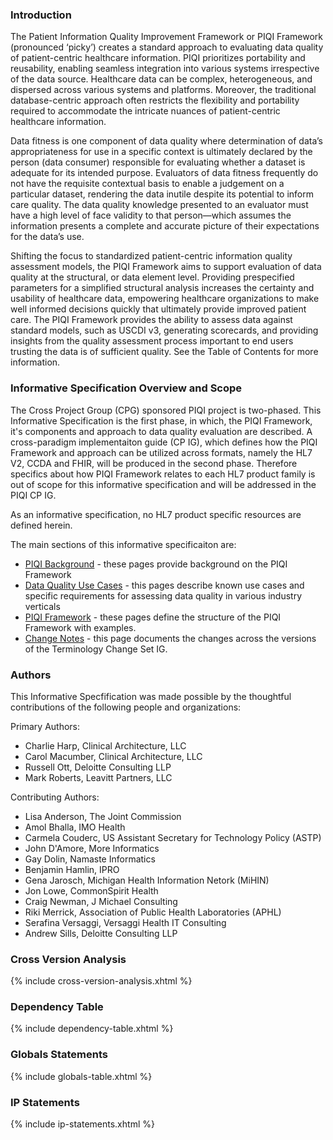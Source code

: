 ### Introduction

The Patient Information Quality Improvement Framework or PIQI Framework (pronounced ‘picky’) creates a standard approach to evaluating data quality of patient-centric healthcare information. PIQI prioritizes portability and reusability, enabling seamless integration into various systems irrespective of the data source. Healthcare data can be complex, heterogeneous, and dispersed across various systems and platforms. Moreover, the traditional database-centric approach often restricts the flexibility and portability required to accommodate the intricate nuances of patient-centric healthcare information. 

Data fitness is one component of data quality where determination of data’s appropriateness for use in a specific context is ultimately declared by the person (data consumer) responsible for evaluating whether a dataset is adequate for its intended purpose. Evaluators of data fitness frequently do not have the requisite contextual basis to enable a judgement on a particular dataset, rendering the data inutile despite its potential to inform care quality. The data quality knowledge presented to an evaluator must have a high level of face validity to that person—which assumes the information presents a complete and accurate picture of their expectations for the data’s use.

Shifting the focus to standardized patient-centric information quality assessment models, the PIQI Framework aims to support evaluation of data quality at the structural, or data element level. Providing prespecified parameters for a simplified structural analysis increases the certainty and usability of healthcare data, empowering healthcare organizations to make well informed decisions quickly that ultimately provide improved patient care. The PIQI Framework provides the ability to assess data against standard models, such as USCDI v3, generating scorecards, and providing insights from the quality assessment process important to end users trusting the data is of sufficient quality. See the Table of Contents for more information.

### Informative Specification Overview and Scope
The Cross Project Group (CPG) sponsored PIQI project is two-phased. This Informative Specification is the first phase, in which, the PIQI Framework, it's components and approach to data quality evaluation are described. A cross-paradigm implementaiton guide (CP IG), which defines how the PIQI Framework and approach can be utilized across formats, namely the HL7 V2, CCDA and FHIR, will be produced in the second phase. Therefore specifics about how PIQI Framework relates to each HL7 product family is out of scope for this informative specification and will be addressed in the PIQI CP IG.

As an informative specification, no HL7 product specific resources are defined herein. 

The main sections of this informative specificaiton are:

*   [PIQI Background](background.html) - these pages provide background on the PIQI Framework
*   [Data Quality Use Cases](requirements_and_use_case.html) - this pages describe known use cases and specific requirements for assessing data quality in various industry verticals
*   [PIQI Framework](piqi_framework.html) - these pages define the structure of the PIQI Framework with examples.
*   [Change Notes](changes.html) - this page documents the changes across the versions of the Terminology Change Set IG.


### Authors

This Informative Specfification was made possible by the thoughtful contributions of the following people and organizations:

Primary Authors:
*   Charlie Harp, Clinical Architecture, LLC
*   Carol Macumber, Clinical Architecture, LLC
*   Russell Ott, Deloitte Consulting LLP
*   Mark Roberts, Leavitt Partners, LLC

Contributing Authors:
*   Lisa Anderson, The Joint Commission
*   Amol Bhalla, IMO Health
*   Carmela Couderc, US Assistant Secretary for Technology Policy (ASTP)
*   John D'Amore, More Informatics
*   Gay Dolin, Namaste Informatics
*   Benjamin Hamlin, IPRO
*   Gena Jarosch, Michigan Health Information Netork (MiHIN)
*   Jon Lowe, CommonSpirit Health
*   Craig Newman, J Michael Consulting
*   Riki Merrick, Association of Public Health Laboratories (APHL)
*   Serafina Versaggi, Versaggi Health IT Consulting
*   Andrew Sills, Deloitte Consulting LLP

### Cross Version Analysis

{% include cross-version-analysis.xhtml %}

### Dependency Table

{% include dependency-table.xhtml %}

### Globals Statements

{% include globals-table.xhtml %}

### IP Statements

{% include ip-statements.xhtml %}
